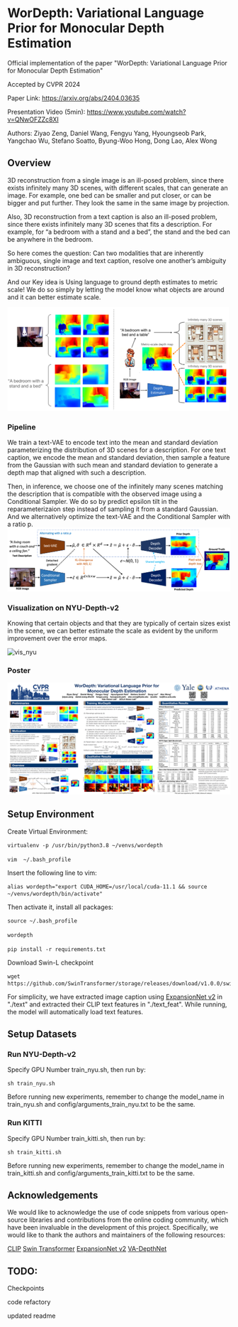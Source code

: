 # WorDepth: Variational Language Prior for Monocular Depth Estimation #

Official implementation of the paper "WorDepth: Variational Language Prior for Monocular Depth Estimation"

Accepted by CVPR 2024

Paper Link: https://arxiv.org/abs/2404.03635

Presentation Video (5min): https://www.youtube.com/watch?v=QNwOFZZc8XI

Authors: Ziyao Zeng, Daniel Wang, Fengyu Yang, Hyoungseob Park, Yangchao Wu, Stefano Soatto, Byung-Woo Hong, Dong Lao, Alex Wong

## Overview ##
3D reconstruction from a single image is an ill-posed problem, since there exists infinitely many 3D scenes, with different scales, that can generate an image. For example,  one bed can be smaller and put closer, or can be bigger and put further. They look the same in the same image by projection.

Also, 3D reconstruction from a text caption is also an ill-posed problem, since there exists infinitely many 3D scenes that fits a description. For example, for “a bedroom with a stand and a bed”, the stand and the bed can be anywhere in the bedroom.

So here comes the question: Can two modalities that are inherently ambiguous, single image and text caption, resolve one another’s ambiguity in 3D reconstruction?

And our Key idea is Using language to ground depth estimates to metric scale!
We do so simply by letting the model know what objects are around and it can better estimate scale.

<img src="figures/teaser.png" alt="teaser" width="500"/>

### Pipeline ###
We train a text-VAE to encode text into the mean and standard deviation parameterizing the distribution of 3D scenes for a description.
For one text caption, we encode the mean and standard deviation, then sample a feature from the Gaussian with such mean and standard deviation to generate a depth map that aligned with such a description.

Then, in inference, we choose one of the infinitely many scenes matching the description that is compatible with the observed image using a Conditional Sampler. We do so by predict epsilon tilt in the reparameterizaion step instead of sampling it from a standard Gaussian. And we alternatively optimize the text-VAE and the Conditional Sampler with a ratio p.
![pipeline](figures/pipeline.png)

### Visualization on NYU-Depth-v2 ###
Knowing that certain objects and that they are typically of certain sizes exist in the scene, we can better estimate the scale as evident by the uniform improvement over the error maps.

![vis_nyu](figures/vis_nyu.png)

### Poster ###
![poster](figures/poster.png)
## Setup Environment ##
Create Virtual Environment:
```
virtualenv -p /usr/bin/python3.8 ~/venvs/wordepth

vim  ~/.bash_profile
```
Insert the following line to vim:
```
alias wordepth="export CUDA_HOME=/usr/local/cuda-11.1 && source ~/venvs/wordepth/bin/activate"
```
Then activate it, install all packages:
```
source ~/.bash_profile

wordepth

pip install -r requirements.txt
```

Download Swin-L checkpoint
```
wget https://github.com/SwinTransformer/storage/releases/download/v1.0.0/swin_large_patch4_window12_384_22k.pth
```

For simplicity, we have extracted image caption using [ExpansionNet v2](https://github.com/jchenghu/ExpansionNet_v2) in "./text" and extracted their CLIP text features in "./text_feat". While running, the model will automatically load text features.

## Setup Datasets ##

### Run NYU-Depth-v2 ###
Specify GPU Number train_nyu.sh, then run by:
```
sh train_nyu.sh
```
Before running new experiments, remember to change the model_name in train_nyu.sh and config/arguments_train_nyu.txt to be the same.

### Run KITTI ###
Specify GPU Number train_kitti.sh, then run by:
```
sh train_kitti.sh
```
Before running new experiments, remember to change the model_name in train_kitti.sh and config/arguments_train_kitti.txt to be the same.

## Acknowledgements ##
We would like to acknowledge the use of code snippets from various open-source libraries and contributions from the online coding community, which have been invaluable in the development of this project. Specifically, we would like to thank the authors and maintainers of the following resources:

[CLIP](https://github.com/openai/CLIP)
[Swin Transformer](https://github.com/microsoft/Swin-Transformer)
[ExpansionNet v2](https://github.com/jchenghu/ExpansionNet_v2)
[VA-DepthNet](https://github.com/cnexah/VA-DepthNet)

## TODO: ##
Checkpoints

code refactory

updated readme